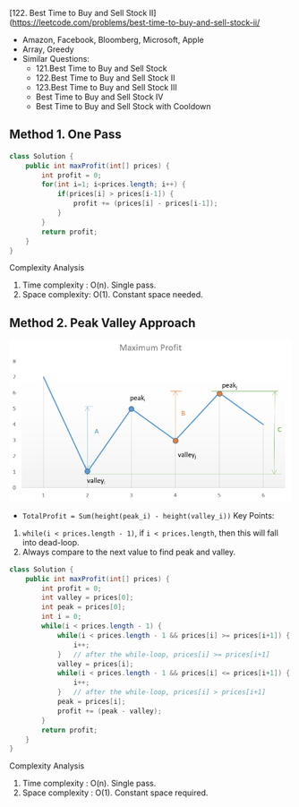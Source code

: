 [122. Best Time to Buy and Sell Stock II](https://leetcode.com/problems/best-time-to-buy-and-sell-stock-ii/

* Amazon, Facebook, Bloomberg, Microsoft, Apple
* Array, Greedy
* Similar Questions:
    * 121.Best Time to Buy and Sell Stock
    * 122.Best Time to Buy and Sell Stock II
    * 123.Best Time to Buy and Sell Stock III
    * Best Time to Buy and Sell Stock IV
    * Best Time to Buy and Sell Stock with Cooldown


## Method 1. One Pass
```java
class Solution {
    public int maxProfit(int[] prices) {
        int profit = 0;
        for(int i=1; i<prices.length; i++) {
            if(prices[i] > prices[i-1]) {
                profit += (prices[i] - prices[i-1]);
            }
        }
        return profit;
    }
}
```
Complexity Analysis
1. Time complexity : O(n). Single pass.
2. Space complexity: O(1). Constant space needed.


## Method 2. Peak Valley Approach
![](images/122_maxprofit_1.PNG)
* `TotalProfit = Sum(height(peak_i) - height(valley_i))`
Key Points:
1. `while(i < prices.length - 1)`, if `i < prices.length`, then this will fall into dead-loop.
2. Always compare to the next value to find peak and valley.

```java
class Solution {
    public int maxProfit(int[] prices) {
        int profit = 0;
        int valley = prices[0];
        int peak = prices[0];
        int i = 0;
        while(i < prices.length - 1) {
            while(i < prices.length - 1 && prices[i] >= prices[i+1]) {
                i++;
            }   // after the while-loop, prices[i] >= prices[i+1]
            valley = prices[i];
            while(i < prices.length - 1 && prices[i] <= prices[i+1]) {
                i++;
            }   // after the while-loop, prices[i] > prices[i+1]
            peak = prices[i];
            profit += (peak - valley);
        }
        return profit;
    }
}
```
Complexity Analysis
1. Time complexity : O(n). Single pass.
2. Space complexity : O(1). Constant space required. 